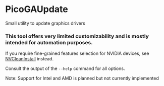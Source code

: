 # PicoGAUpdate
Small utility to update graphics drivers

### This tool offers very limited customizability and is mostly intended for automation purposes.
If you require fine-grained features selection for NVIDIA devices, see [NVCleanInstall](https://www.techpowerup.com/nvcleanstall/) instead.

Consult the output of the `--help` command for all options.

Note: Support for Intel and AMD is planned but not currently implemented
